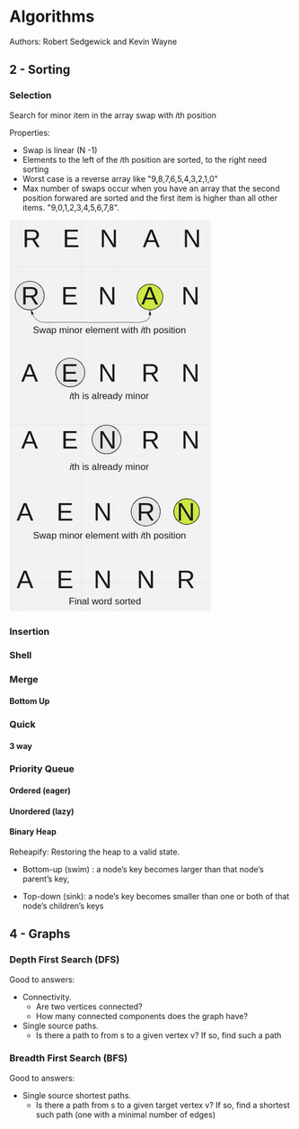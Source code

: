 # Algorithms
Authors: Robert Sedgewick and Kevin Wayne

## 2 - Sorting
### Selection
Search for minor item in the array swap with *i*th position

Properties:
- Swap is linear (N -1)
- Elements to the left of the *i*th position are sorted, to the right need sorting
- Worst case is a reverse array like "9,8,7,6,5,4,3,2,1,0"
- Max number of swaps occur when you have an array that the second position forwared are sorted and the first item is higher than all other items. "9,0,1,2,3,4,5,6,7,8".

![Selection Sort example](./images/selection-example.png)

### Insertion

### Shell

### Merge

#### Bottom Up

### Quick

#### 3 way

### Priority Queue

#### Ordered (eager)

#### Unordered (lazy)

#### Binary Heap

Reheapify: Restoring the heap to a valid state.

- Bottom-up (swim) : a node’s key becomes larger than that node’s parent’s key,

- Top-down (sink): a node’s key becomes smaller than one or both of that node’s children’s keys

## 4 - Graphs

### Depth First Search (DFS)

Good to answers:

- Connectivity. 
  - Are two vertices connected?
  - How many connected components does the graph have?
- Single source paths.
  - Is there a path to from s to a given vertex v? If so, find such a path

### Breadth First Search (BFS)

Good to answers:

- Single source shortest paths.
  - Is there a path from s to a given target vertex v? If so, find a shortest such path (one with a minimal number of edges)

